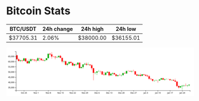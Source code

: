 # Bitcoin Stats

BTC/USDT|24h change|24h high|24h low|
|---|---|---|---|
|$37705.31|2.06%|$38000.00|$36155.01|

<img src="./chart.svg">
